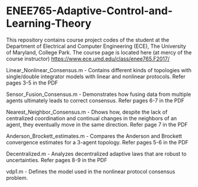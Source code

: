 # ENEE765-Adaptive-Control-and-Learning-Theory
This repository contains course project codes of the student at the Department of Electrical and Computer Engineering (ECE), The University of Maryland, College Park. The course page is located here (at mercy of the course instructor) https://www.ece.umd.edu/class/enee765.F2017/


Linear_Nonlinear_Consensus.m - Contains different kinds of topologies with single/double integrator models with linear and nonlinear protocols. Refer pages 3-5 in the PDF

Sensor_Fusion_Consensus.m - Demonstrates how fusing data from multiple agents ultimately leads to correct consensus. Refer pages 6-7 in the PDF

Nearest_Neighbor_Consensus.m - Dhows how, despite the lack of centralized coordination and continual changes in the neighbors of an agent, they eventually move in the same direction. Refer page 7 in the PDF

Anderson_Brockett_estimates.m - Compares the Anderson and Brockett convergence estimates for a 3-agent topology. Refer pages 5-6 in the PDF

Decentralized.m - Analyzes decentralized adaptive laws that are robust to uncertainties. Refer pages 8-9 in the PDF

vdp1.m - Defines the model used in the nonlinear protocol consensus problem. 



